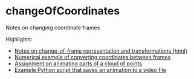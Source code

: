 # changeOfCoordinates
Notes on changing coordinate frames

Highlights:

- [Notes on change-of-frame representation and transformations (html)](https://htmlpreview.github.io/?https://github.com/eraldoribeiro/changeOfCoordinates/blob/main/ChangingCoords.html)
- [Numerical example of converting coordinates between frames](https://htmlpreview.github.io/?https://github.com/eraldoribeiro/changeOfCoordinates/blob/main/Change_in_coordinate_frames_Example.html)
- [Assignment on animating parts of a cloud of points](https://htmlpreview.github.io/?https://github.com/eraldoribeiro/changeOfCoordinates/blob/main/The_helicopter_animation_assignment.html)
- [Example Python script that saves an animation to a video file](https://github.com/eraldoribeiro/changeOfCoordinates/blob/main/animation_CircleAndChopperMakeVideo.py)
